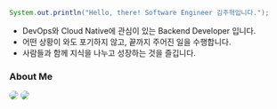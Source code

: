 ```java
System.out.println("Hello, there! Software Engineer 김주혁입니다.");
```

- DevOps와 Cloud Native에 관심이 있는 Backend Developer 입니다.
- 어떤 상황이 와도 포기하지 않고, 끝까지 주어진 일을 수행합니다.
- 사람들과 함께 지식을 나누고 성장하는 것을 즐깁니다.

### **About Me**
<img src="https://img.shields.io/badge/Resume-000000?style=for-the-badge&logo=tistory&logoColor=white" style="border-radius:10px">
<img src="https://img.shields.io/badge/Blog-FE5F50?style=for-the-badge&logo=react&logoColor=black" style="border-radius:10px">
